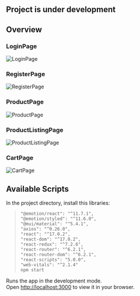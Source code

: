 ## Project is under development

## Overview

### LoginPage
![LoginPage](https://user-images.githubusercontent.com/91736791/162583534-a22fc9c6-5ff6-4fae-863e-61293e2bb5af.png)

### RegisterPage
![RegisterPage](https://user-images.githubusercontent.com/91736791/162583546-ba2c6c71-4207-4058-8fd5-e08328d8751f.png)

### ProductPage
![ProductPage](https://user-images.githubusercontent.com/91736791/162583559-defa3cd7-603d-4b74-a2e6-cc8b79fa8874.png)

### ProductListingPage
![ProductListingPage](https://user-images.githubusercontent.com/91736791/162583572-4df627c4-b2a0-48dd-8d82-79018ce3b6c0.png)

### CartPage
![CartPage](https://user-images.githubusercontent.com/91736791/162583562-ac6e7893-1bde-4787-9624-e1258affec0b.png)

## Available Scripts

In the project directory, install this libraries:

> `"@emotion/react": "^11.7.1",`  
> `"@emotion/styled": "^11.6.0",`  
> `"@mui/material": "^5.4.1",`  
> `"axios": "^0.26.0",`  
> `"react": "^17.0.2",`  
> `"react-dom": "^17.0.2",`  
> `"react-redux": "^7.2.6",`  
> `"react-router": "^6.2.1",`  
> `"react-router-dom": "^6.2.1",`  
> `"react-scripts": "5.0.0",`  
> `"web-vitals": "^2.1.4"`  
> `npm start`  

Runs the app in the development mode.\
Open [http://localhost:3000](http://localhost:3000) to view it in your browser.
